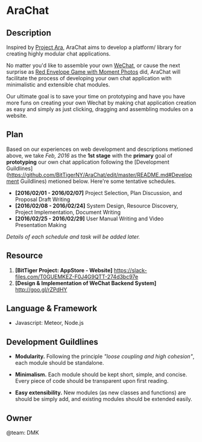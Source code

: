 # AraChat

Description
-----------

Inspired by [Project Ara](http://www.projectara.com/), AraChat aims to develop a platform/ library for creating highly modular chat applications.

No matter you'd like to assemble your own [WeChat](http://www.wechat.com/en/), or cause the next surprise as [Red Envelope Game with Moment Photos](https://walkthechat.com/pay-to-see-wechat-moment-photos/) did, AraChat will facilitate the process of developing your own chat application with minimalistic and extensible chat modules.

Our ultimate goal is to save your time on prototyping and have you have more funs on creating your own Wechat by making chat application creation as easy and simply as just clicking, dragging and assembling modules on a website.

Plan
----

Based on our experiences on web development and descriptions metioned above, we take _Feb, 2016_ as the __1st stage__ with the __primary__ goal of __prototyping__ our own chat application following the [Development Guildlines](https://github.com/BitTigerNY/AraChat/edit/master/README.md#Development Guildlines) metioned below. Here're some tentative schedules.

* __[2016/02/01 - 2016/02/07]__ Project Selection, Plan Discussion, and Proposal Draft Writing
* __[2016/02/08 - 2016/02/24]__ System Design, Resource Discovery, Project Implementation, Document Writing 
* __[2016/02/25 - 2016/02/29]__ User Manual Writing and Video Presentation Making

_Details of each schedule and task will be added later._

Resource
--------

1. __[BitTiger Project: AppStore - Website]__ https://slack-files.com/T0GUEMKEZ-F0J4G9QTT-274d3bc97e
2. __[Design & Implementation of WeChat Backend System]__ http://goo.gl/rZPdHY

Language & Framework
--------------------

+ Javascript: Meteor, Node.js

Development Guildlines
----------------------

- __Modularity.__ Following the principle _"loose coupling and high cohesion"_, each module should be standalone.

- __Minimalism.__ Each module should be kept short, simple, and concise. Every piece of code should be transparent upon first reading. 
- __Easy extensibility.__ New modules (as new classes and functions) are should be simply add, and existing modules should be extended easily.

Owner
-----

@team: DMK
